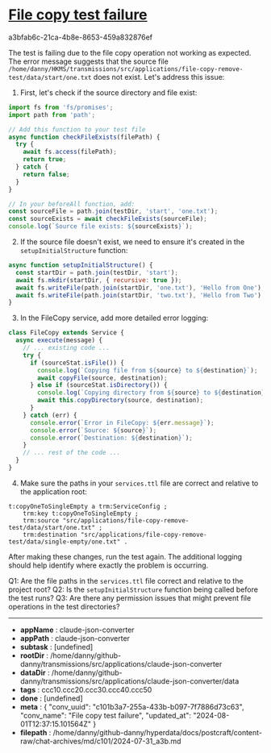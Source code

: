 # [File copy test failure](https://claude.ai/chat/c101b3a7-255a-433b-b097-7f7886d73c63)

a3bfab6c-21ca-4b8e-8653-459a832876ef

 The test is failing due to the file copy operation not working as expected. The error message suggests that the source file `/home/danny/HKMS/transmissions/src/applications/file-copy-remove-test/data/start/one.txt` does not exist. Let's address this issue:

1. First, let's check if the source directory and file exist:

```javascript
import fs from 'fs/promises';
import path from 'path';

// Add this function to your test file
async function checkFileExists(filePath) {
  try {
    await fs.access(filePath);
    return true;
  } catch {
    return false;
  }
}

// In your beforeAll function, add:
const sourceFile = path.join(testDir, 'start', 'one.txt');
const sourceExists = await checkFileExists(sourceFile);
console.log(`Source file exists: ${sourceExists}`);
```

2. If the source file doesn't exist, we need to ensure it's created in the `setupInitialStructure` function:

```javascript
async function setupInitialStructure() {
  const startDir = path.join(testDir, 'start');
  await fs.mkdir(startDir, { recursive: true });
  await fs.writeFile(path.join(startDir, 'one.txt'), 'Hello from One');
  await fs.writeFile(path.join(startDir, 'two.txt'), 'Hello from Two');
}
```

3. In the FileCopy service, add more detailed error logging:

```javascript
class FileCopy extends Service {
  async execute(message) {
    // ... existing code ...
    try {
      if (sourceStat.isFile()) {
        console.log(`Copying file from ${source} to ${destination}`);
        await copyFile(source, destination);
      } else if (sourceStat.isDirectory()) {
        console.log(`Copying directory from ${source} to ${destination}`);
        await this.copyDirectory(source, destination);
      }
    } catch (err) {
      console.error(`Error in FileCopy: ${err.message}`);
      console.error(`Source: ${source}`);
      console.error(`Destination: ${destination}`);
    }
    // ... rest of the code ...
  }
}
```

4. Make sure the paths in your `services.ttl` file are correct and relative to the application root:

```turtle
t:copyOneToSingleEmpty a trm:ServiceConfig ;
    trm:key t:copyOneToSingleEmpty ;
    trm:source "src/applications/file-copy-remove-test/data/start/one.txt" ;
    trm:destination "src/applications/file-copy-remove-test/data/single-empty/one.txt" .
```

After making these changes, run the test again. The additional logging should help identify where exactly the problem is occurring.

Q1: Are the file paths in the `services.ttl` file correct and relative to the project root?
Q2: Is the `setupInitialStructure` function being called before the test runs?
Q3: Are there any permission issues that might prevent file operations in the test directories?

---

* **appName** : claude-json-converter
* **appPath** : claude-json-converter
* **subtask** : [undefined]
* **rootDir** : /home/danny/github-danny/transmissions/src/applications/claude-json-converter
* **dataDir** : /home/danny/github-danny/transmissions/src/applications/claude-json-converter/data
* **tags** : ccc10.ccc20.ccc30.ccc40.ccc50
* **done** : [undefined]
* **meta** : {
  "conv_uuid": "c101b3a7-255a-433b-b097-7f7886d73c63",
  "conv_name": "File copy test failure",
  "updated_at": "2024-08-01T12:37:15.101564Z"
}
* **filepath** : /home/danny/github-danny/hyperdata/docs/postcraft/content-raw/chat-archives/md/c101/2024-07-31_a3b.md